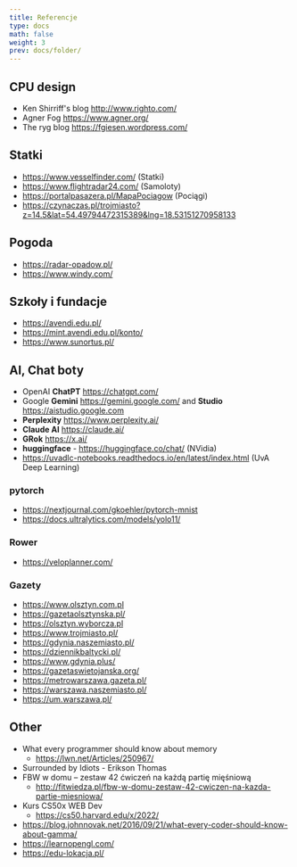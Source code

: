 ```yaml
---
title: Referencje
type: docs
math: false
weight: 3
prev: docs/folder/
---
```


## CPU design

- Ken Shirriff's blog  http://www.righto.com/
- Agner Fog https://www.agner.org/
- The ryg blog  https://fgiesen.wordpress.com/

## Statki
- https://www.vesselfinder.com/ (Statki)
- https://www.flightradar24.com/ (Samoloty)
- https://portalpasazera.pl/MapaPociagow (Pociągi)
- https://czynaczas.pl/trojmiasto?z=14.5&lat=54.49794472315389&lng=18.53151270958133

## Pogoda
- https://radar-opadow.pl/
- https://www.windy.com/

## Szkoły i fundacje
- https://avendi.edu.pl/
- https://mint.avendi.edu.pl/konto/
- https://www.sunortus.pl/

## AI, Chat boty

- OpenAI **ChatPT** https://chatgpt.com/
- Google **Gemini** https://gemini.google.com/ and **Studio** https://aistudio.google.com
- **Perplexity** https://www.perplexity.ai/
- **Claude AI** https://claude.ai/
- **GRok** https://x.ai/
- **huggingface** - https://huggingface.co/chat/ (NVidia)
- https://uvadlc-notebooks.readthedocs.io/en/latest/index.html (UvA Deep Learning)

### pytorch
- https://nextjournal.com/gkoehler/pytorch-mnist
- https://docs.ultralytics.com/models/yolo11/

### Rower
- https://veloplanner.com/

### Gazety

- https://www.olsztyn.com.pl
- https://gazetaolsztynska.pl/
- https://olsztyn.wyborcza.pl
- https://www.trojmiasto.pl/
- https://gdynia.naszemiasto.pl/
- https://dziennikbaltycki.pl/
- https://www.gdynia.plus/
- https://gazetaswietojanska.org/
- https://metrowarszawa.gazeta.pl/
- https://warszawa.naszemiasto.pl/
- https://um.warszawa.pl/


## Other

- What every programmer should know about memory
  - https://lwn.net/Articles/250967/
- Surrounded by Idiots - Erikson Thomas
- FBW w domu – zestaw 42 ćwiczeń na każdą partię mięśniową 
  - http://fitwiedza.pl/fbw-w-domu-zestaw-42-cwiczen-na-kazda-partie-miesniowa/
- Kurs CS50x WEB Dev
  - https://cs50.harvard.edu/x/2022/
- https://blog.johnnovak.net/2016/09/21/what-every-coder-should-know-about-gamma/
- https://learnopengl.com/
- https://edu-lokacja.pl/


